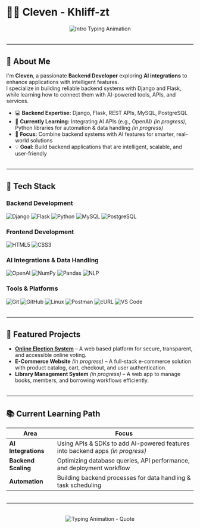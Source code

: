 # 👨‍💻 Cleven - Khliff-zt

<p align="center">
  <img src="https://readme-typing-svg.demolab.com?font=Fira+Code&pause=1000&color=5BE0D9&center=true&vCenter=true&width=500&lines=Hi,+I'm+Cleven+%F0%9F%91%8B;Backend+Developer+%26+AI+Integration+Learner;Turning+Ideas+Into+Impactful+Solutions" alt="Intro Typing Animation" />
</p>

<hr style="border: 1px solid #e1e4e8; margin: 2rem 0;">

## 👋 About Me

I'm **Cleven**, a passionate **Backend Developer** exploring **AI integrations** to enhance applications with intelligent features.  
I specialize in building reliable backend systems with Django and Flask, while learning how to connect them with AI-powered tools, APIs, and services.

- 💻 **Backend Expertise:** Django, Flask, REST APIs, MySQL, PostgreSQL  
- 🌱 **Currently Learning:** Integrating AI APIs (e.g., OpenAI) *(in progress)*, Python libraries for automation & data handling *(in progress)*  
- 🔗 **Focus:** Combine backend systems with AI features for smarter, real-world solutions  
- 💡 **Goal:** Build backend applications that are intelligent, scalable, and user-friendly

<hr style="border: 1px solid #e1e4e8; margin: 2rem 0;">

## 🧰 Tech Stack

### Backend Development
<p>
  <img src="https://img.shields.io/badge/Django-092E20?style=for-the-badge&logo=django&logoColor=white" alt="Django" />
  <img src="https://img.shields.io/badge/Flask-000000?style=for-the-badge&logo=flask&logoColor=white" alt="Flask" />
  <img src="https://img.shields.io/badge/Python-3776AB?style=for-the-badge&logo=python&logoColor=white" alt="Python" />
  <img src="https://img.shields.io/badge/MySQL-4479A1?style=for-the-badge&logo=mysql&logoColor=white" alt="MySQL" />
  <img src="https://img.shields.io/badge/PostgreSQL-4169E1?style=for-the-badge&logo=postgresql&logoColor=white" alt="PostgreSQL" />
</p>

### Frontend Development
<p>
  <img src="https://img.shields.io/badge/HTML5-E34F26?style=for-the-badge&logo=html5&logoColor=white" alt="HTML5" />
  <img src="https://img.shields.io/badge/CSS3-1572B6?style=for-the-badge&logo=css3&logoColor=white" alt="CSS3" />
</p>

### AI Integrations & Data Handling
<p>
  <img src="https://img.shields.io/badge/OpenAI-412991?style=for-the-badge&logo=openai&logoColor=white" alt="OpenAI" />
  <img src="https://img.shields.io/badge/NumPy-013243?style=for-the-badge&logo=numpy&logoColor=white" alt="NumPy" />
  <img src="https://img.shields.io/badge/Pandas-150458?style=for-the-badge&logo=pandas&logoColor=white" alt="Pandas" />
  <img src="https://img.shields.io/badge/NLP-4B0082?style=for-the-badge&logo=spacy&logoColor=white" alt="NLP" />
</p>

### Tools & Platforms
<p>
  <img src="https://img.shields.io/badge/Git-F05032?style=for-the-badge&logo=git&logoColor=white" alt="Git" />
  <img src="https://img.shields.io/badge/GitHub-181717?style=for-the-badge&logo=github&logoColor=white" alt="GitHub" />
  <img src="https://img.shields.io/badge/Linux-FCC624?style=for-the-badge&logo=linux&logoColor=black" alt="Linux" />
  <img src="https://img.shields.io/badge/Postman-FF6C37?style=for-the-badge&logo=postman&logoColor=white" alt="Postman" />
  <img src="https://img.shields.io/badge/cURL-073551?style=for-the-badge&logo=curl&logoColor=white" alt="cURL" />
  <img src="https://img.shields.io/badge/VS%20Code-007ACC?style=for-the-badge&logo=visual-studio-code&logoColor=white" alt="VS Code" />
</p>

<hr style="border: 1px solid #e1e4e8; margin: 2rem 0;">

## 🚀 Featured Projects

- **[Online Election System](https://anna1tx.pythonanywhere.com/)** – A web based platform for secure, transparent, and accessible online voting.  
- **E-Commerce Website** *(in progress)* – A full-stack e-commerce solution with product catalog, cart, checkout, and user authentication.  
- **Library Management System** *(in progress)* – A web app to manage books, members, and borrowing workflows efficiently.  

<hr style="border: 1px solid #e1e4e8; margin: 2rem 0;">

## 📚 Current Learning Path

| Area                  | Focus                                                                 |
|-----------------------|-----------------------------------------------------------------------|
| **AI Integrations**   | Using APIs & SDKs to add AI-powered features into backend apps *(in progress)* |
| **Backend Scaling**   | Optimizing database queries, API performance, and deployment workflow |
| **Automation**        | Building backend processes for data handling & task scheduling        |

<hr style="border: 1px solid #e1e4e8; margin: 2rem 0;">

<p align="center">
  <img src="https://readme-typing-svg.demolab.com?font=Fira+Code&pause=1000&color=5BE0D9&center=true&vCenter=true&width=600&lines=-----Building+scalable+Backend+Systems+With+Smart+AI-Powered+Integrations%E2%80%94One+Commit+At+A+Time." alt="Typing Animation - Quote" />
</p>


